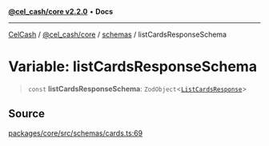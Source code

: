 [**@cel_cash/core v2.2.0**](../../README.md) • **Docs**

***

[CelCash](../../../../packages.md) / [@cel\_cash/core](../../README.md) / [schemas](../README.md) / listCardsResponseSchema

# Variable: listCardsResponseSchema

> `const` **listCardsResponseSchema**: `ZodObject`\<[`ListCardsResponse`](../../index/type-aliases/ListCardsResponse.md)\>

## Source

[packages/core/src/schemas/cards.ts:69](https://github.com/Pyxlab/celcash/blob/9e2eeefc75067a4b86d18d5bb144eb4446f097c2/packages/core/src/schemas/cards.ts#L69)
